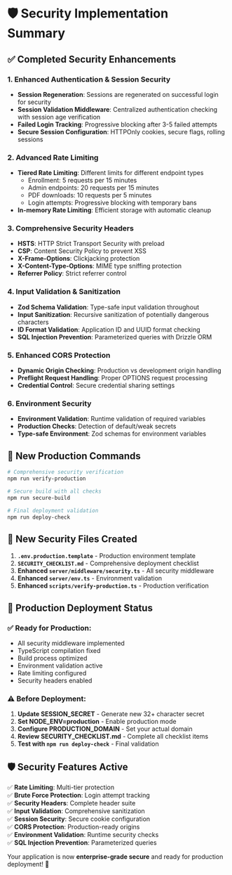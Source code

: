 # 🛡️ Security Implementation Summary

## ✅ Completed Security Enhancements

### 1. **Enhanced Authentication & Session Security**
- **Session Regeneration**: Sessions are regenerated on successful login for security
- **Session Validation Middleware**: Centralized authentication checking with session age verification
- **Failed Login Tracking**: Progressive blocking after 3-5 failed attempts
- **Secure Session Configuration**: HTTPOnly cookies, secure flags, rolling sessions

### 2. **Advanced Rate Limiting**
- **Tiered Rate Limiting**: Different limits for different endpoint types
  - Enrollment: 5 requests per 15 minutes
  - Admin endpoints: 20 requests per 15 minutes  
  - PDF downloads: 10 requests per 5 minutes
  - Login attempts: Progressive blocking with temporary bans
- **In-memory Rate Limiting**: Efficient storage with automatic cleanup

### 3. **Comprehensive Security Headers**
- **HSTS**: HTTP Strict Transport Security with preload
- **CSP**: Content Security Policy to prevent XSS
- **X-Frame-Options**: Clickjacking protection
- **X-Content-Type-Options**: MIME type sniffing protection
- **Referrer Policy**: Strict referrer control

### 4. **Input Validation & Sanitization**
- **Zod Schema Validation**: Type-safe input validation throughout
- **Input Sanitization**: Recursive sanitization of potentially dangerous characters
- **ID Format Validation**: Application ID and UUID format checking
- **SQL Injection Prevention**: Parameterized queries with Drizzle ORM

### 5. **Enhanced CORS Protection**
- **Dynamic Origin Checking**: Production vs development origin handling
- **Preflight Request Handling**: Proper OPTIONS request processing
- **Credential Control**: Secure credential sharing settings

### 6. **Environment Security**
- **Environment Validation**: Runtime validation of required variables
- **Production Checks**: Detection of default/weak secrets
- **Type-safe Environment**: Zod schemas for environment variables

## 🔧 New Production Commands

```bash
# Comprehensive security verification
npm run verify-production

# Secure build with all checks
npm run secure-build

# Final deployment validation
npm run deploy-check
```

## 📁 New Security Files Created

1. **`.env.production.template`** - Production environment template
2. **`SECURITY_CHECKLIST.md`** - Comprehensive deployment checklist
3. **Enhanced `server/middleware/security.ts`** - All security middleware
4. **Enhanced `server/env.ts`** - Environment validation
5. **Enhanced `scripts/verify-production.ts`** - Production verification

## 🚀 Production Deployment Status

### ✅ Ready for Production:
- All security middleware implemented
- TypeScript compilation fixed
- Build process optimized
- Environment validation active
- Rate limiting configured
- Security headers enabled

### ⚠️ Before Deployment:
1. **Update SESSION_SECRET** - Generate new 32+ character secret
2. **Set NODE_ENV=production** - Enable production mode
3. **Configure PRODUCTION_DOMAIN** - Set your actual domain
4. **Review SECURITY_CHECKLIST.md** - Complete all checklist items
5. **Test with `npm run deploy-check`** - Final validation

## 🛡️ Security Features Active

✅ **Rate Limiting**: Multi-tier protection  
✅ **Brute Force Protection**: Login attempt tracking  
✅ **Security Headers**: Complete header suite  
✅ **Input Validation**: Comprehensive sanitization  
✅ **Session Security**: Secure cookie configuration  
✅ **CORS Protection**: Production-ready origins  
✅ **Environment Validation**: Runtime security checks  
✅ **SQL Injection Prevention**: Parameterized queries  

Your application is now **enterprise-grade secure** and ready for production deployment! 🎉